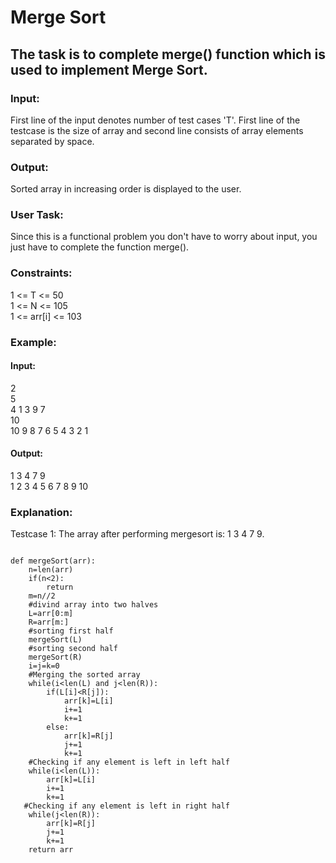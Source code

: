 # Merge Sort
## The task is to complete merge() function which is used to implement Merge Sort.

### Input:
First line of the input denotes number of test cases 'T'. First line of the testcase is the size of array and second line consists of array elements separated by space.

### Output:
Sorted array in increasing order is displayed to the user.

### User Task:
Since this is a functional problem you don't have to worry about input, you just have to complete the function merge().

### Constraints:<br>
1 <= T <= 50<br>
1 <= N <= 105<br>
1 <= arr[i] <= 103<br>

### Example:<br>
#### Input:<br>
2<br>
5<br>
4 1 3 9 7<br>
10<br>
10 9 8 7 6 5 4 3 2 1<br>

#### Output:<br>
1 3 4 7 9<br>
1 2 3 4 5 6 7 8 9 10<br>

### Explanation:<br>
Testcase 1: The array after performing mergesort is: 1 3 4 7 9.<br>


```

def mergeSort(arr):
    n=len(arr)
    if(n<2):
        return 
    m=n//2
    #divind array into two halves
    L=arr[0:m]
    R=arr[m:]
    #sorting first half
    mergeSort(L)
    #sorting second half
    mergeSort(R)
    i=j=k=0
    #Merging the sorted array
    while(i<len(L) and j<len(R)):
        if(L[i]<R[j]):
            arr[k]=L[i]
            i+=1
            k+=1
        else:
            arr[k]=R[j]
            j+=1
            k+=1
    #Checking if any element is left in left half
    while(i<len(L)):
        arr[k]=L[i]
        i+=1
        k+=1
   #Checking if any element is left in right half
    while(j<len(R)):
        arr[k]=R[j]
        j+=1
        k+=1
    return arr
            





```
